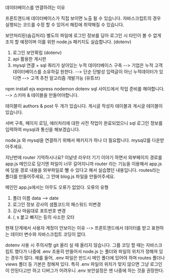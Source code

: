 <!-- 20240501 -->
데이터베이스를 연결하려는 이유

프론트엔드에 데이터베이스가 직접 보이면 노출 될 수 있습니다.
자바스크립트의 경우 실행되는 코드를 수정 할 수 있어서
해킹에 취약해질 수 있습니다.

보안처리된(숨김처리) 별도의 파일에 로그인 정보를 담아
로그인 시 타인이 볼 수 없게 조치 할 예정이며 이를 위한 node.js 패키지도 실습합니다. (dotenv)

1. 로그인 보안확립 (dotenv)
2. api 활용한 게시판
3. mysql 연결 + sql 쿼리가 살아있는 누적 데이터베이스 구축
--> 기업은 누적 고객 데이터베이스를 소유하길 원한다.
--> 단순 단발성 입력글이 아닌 누적데이터가 있다면
--> 고객 추천 알고리즘 개발가능 (유튜브)

npm install ejs express nodemon dotenv
sql 사이드에서 작업 준비를 해야합니다.
--> 스키마 & 테이블을 만들어야합니다.

테이블이 authors & post 두 개가 있습니다.
게시글 작성자 테이블과 게시글 테이블이 있습니다.

<!--  -->
서버 구축, 페이지 로딩, 에러처리에 대한 사전 작업이 완료되었으니 sql 로그인 정보를 입력하여 mysql과 통신을 해보겠습니다.

node.js 와 mysql을 연결하기 위해서 패키지가 하나 더 필요합니다.
mysql2를 다운받아주세요.

지난번에 router 기억하시나요?
이넡넷 라우터 기기 이야기 하면서
외부페이지 경로를 app.js
메인으로 담기엔 파일이 너무 길어지니까 router 라는 기능을 이용해서
app.js에 담을 경로 내용을 외부파일로 뺄 수 있다고 해서 실습했던 내용입니다.
routes라는 폴더를 만들어주세요, 그 안에 blog.js 파일을 만들어주세요.

메인인 app.js에서는 아무도 오류가 없었다.
오류의 유형
1. 폴더 이름 data --> date
2. 로그인 정보 강사의 샘플코드의 패스워드 미변경
3. 강사 마음대로 포트번호 변경
4. /, s 붙고 빠지는 등의 사소한 오타

현재 단계에서 사용자 계정이 안보이는 이유
--> 프론트엔드에서 데이터를 받고 표현하는 데이터 변수와 자바스크립트 코딩이 없다.

dotenv 사용 시 주의사항
git 올리 실 때 올리지 않습니다.
그룹 코딩 할 때는 자바스크립트 했다가 나중에 .env 조용히 만들어서
node.js 는 폴더와 파일의 위치가 정해져 있는 경우가 많다.
예를 들어, .env 파일은 반드시 메인 폴더에 있어야 하며
routes 폴더나 views 폴더 등 기본은 정해져 있다.
특히 .env 파일의 위치가 맞지 않으면 그냥 로그인이 안된다고만 하고 디버그가 어려우니
.env 보안설정은 맨 나중에 하는 것을 권장한다.